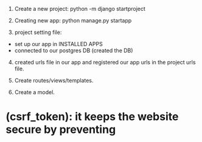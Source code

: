 
1. Create a new project: python -m django startproject <name of project>


2. Creating new app: python manage.py startapp <name of app>


3. project setting file:
 - set up our app in INSTALLED APPS 
 - connected to our postgres DB (created the DB)

4. created urls file in our app and registered our app urls in the project urls file.


5. Create routes/views/templates.


6. Create a model.




# (csrf_token): it keeps the website secure by preventing 